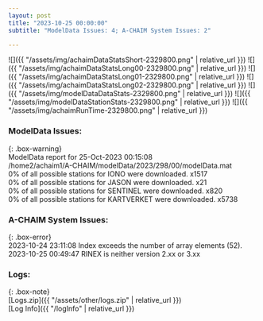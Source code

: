 ```yaml
---
layout: post
title: "2023-10-25 00:00:00"
subtitle: "ModelData Issues: 4; A-CHAIM System Issues: 2"

---
```


![]({{ "/assets/img/achaimDataStatsShort-2329800.png" | relative_url }})
![]({{ "/assets/img/achaimDataStatsLong00-2329800.png" | relative_url }})
![]({{ "/assets/img/achaimDataStatsLong01-2329800.png" | relative_url }})
![]({{ "/assets/img/achaimDataStatsLong02-2329800.png" | relative_url }})
![]({{ "/assets/img/modelDataDataStats-2329800.png" | relative_url }})
![]({{ "/assets/img/modelDataStationStats-2329800.png" | relative_url }})
![]({{ "/assets/img/achaimRunTime-2329800.png" | relative_url }})


### ModelData Issues:  
  
{: .box-warning}  
 ModelData report for 25-Oct-2023 00:15:08   
 /home2/achaim1/A-CHAIM/modelData/2023/298/00/modelData.mat   
 0% of all possible stations for IONO were downloaded. x1517   
 0% of all possible stations for JASON were downloaded. x21   
 0% of all possible stations for SENTINEL were downloaded. x820   
 0% of all possible stations for KARTVERKET were downloaded. x5738   
  
### A-CHAIM System Issues:  
  
{: .box-error}  
2023-10-24 23:11:08 Index exceeds the number of array elements (52).  
2023-10-25 00:49:47 RINEX is neither version 2.xx or 3.xx  

### Logs:  
  
{: .box-note}  
[Logs.zip]({{ "/assets/other/logs.zip" | relative_url }})  
[Log Info]({{ "/logInfo" | relative_url }})  
